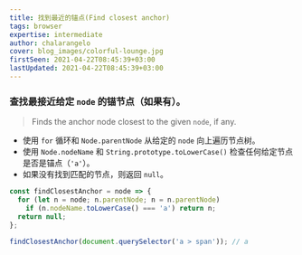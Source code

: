 ```yaml
---
title: 找到最近的锚点(Find closest anchor)
tags: browser
expertise: intermediate
author: chalarangelo
cover: blog_images/colorful-lounge.jpg
firstSeen: 2021-04-22T08:45:39+03:00
lastUpdated: 2021-04-22T08:45:39+03:00
---
```


### 查找最接近给定 `node` 的锚节点（如果有）。
> Finds the anchor node closest to the given `node`, if any.

- 使用 `for` 循环和 `Node.parentNode` 从给定的 `node` 向上遍历节点树。
- 使用 `Node.nodeName` 和 `String.prototype.toLowerCase()` 检查任何给定节点是否是锚点（`'a'`）。
- 如果没有找到匹配的节点，则返回 `null`。

```js
const findClosestAnchor = node => {
  for (let n = node; n.parentNode; n = n.parentNode)
    if (n.nodeName.toLowerCase() === 'a') return n;
  return null;
};
```

```js
findClosestAnchor(document.querySelector('a > span')); // a
```
